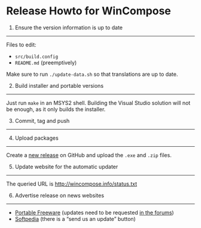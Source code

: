 ﻿Release Howto for WinCompose
============================

1) Ensure the version information is up to date
-----------------------------------------------

Files to edit:

 - `src/build.config`
 - `README.md` (preemptively)

Make sure to run `./update-data.sh` so that translations are up to date.

2) Build installer and portable versions
----------------------------------------

Just run `make` in an MSYS2 shell. Building the Visual Studio solution
will not be enough, as it only builds the installer.

3) Commit, tag and push
-----------------------

4) Upload packages
------------------

Create a [new release](https://github.com/samhocevar/wincompose/releases)
on GitHub and upload the `.exe` and `.zip` files.

5) Update website for the automatic updater
-------------------------------------------

The queried URL is http://wincompose.info/status.txt

6) Advertise release on news websites
-------------------------------------

 * [Portable Freeware](http://www.portablefreeware.com/?id=2615) (updates need to be requested [in the forums](http://www.portablefreeware.com/forums/viewforum.php?f=8))
 * [Softpedia](http://www.softpedia.com/get/System/OS-Enhancements/WinCompose.shtml) (there is a “send us an update” button)

